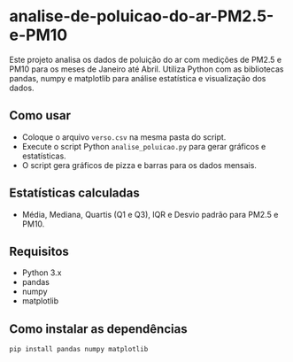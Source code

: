 # analise-de-poluicao-do-ar-PM2.5-e-PM10
Este projeto analisa os dados de poluição do ar com medições de PM2.5 e PM10 para os meses de Janeiro até Abril.   Utiliza Python com as bibliotecas pandas, numpy e matplotlib para análise estatística e visualização dos dados.
## Como usar

- Coloque o arquivo `verso.csv` na mesma pasta do script.
- Execute o script Python `analise_poluicao.py` para gerar gráficos e estatísticas.
- O script gera gráficos de pizza e barras para os dados mensais.

## Estatísticas calculadas

- Média, Mediana, Quartis (Q1 e Q3), IQR e Desvio padrão para PM2.5 e PM10.

## Requisitos

- Python 3.x
- pandas
- numpy
- matplotlib

## Como instalar as dependências

```bash
pip install pandas numpy matplotlib
